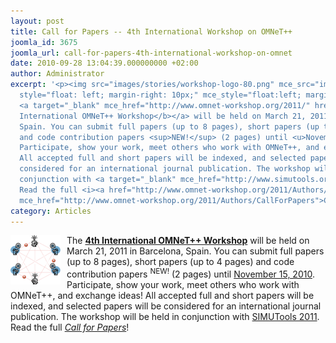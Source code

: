 ```yaml
---
layout: post
title: Call for Papers -- 4th International Workshop on OMNeT++
joomla_id: 3675
joomla_url: call-for-papers-4th-international-workshop-on-omnet
date: 2010-09-28 13:04:39.000000000 +02:00
author: Administrator
excerpt: '<p><img src="images/stories/workshop-logo-80.png" mce_src="images/stories/workshop-logo-80.png"
  style="float: left; margin-right: 10px;" mce_style="float:left; margin-right:10px">The
  <a target="_blank" mce_href="http://www.omnet-workshop.org/2011/" href="http://www.omnet-workshop.org/2011/"><b>4th
  International OMNeT++ Workshop</b></a> will be held on March 21, 2011 in Barcelona,
  Spain. You can submit full papers (up to 8 pages), short papers (up to 4 pages)
  and code contribution papers <sup>NEW!</sup> (2 pages) until <u>November 15, 2010</u>.
  Participate, show your work, meet others who work with OMNeT++, and exchange ideas!
  All accepted full and short papers will be indexed, and selected papers will be
  considered for an international journal publication. The workshop will be held in
  conjunction with <a target="_blank" mce_href="http://www.simutools.org/2011" href="http://www.simutools.org/2011">SIMUTools&nbsp;2011</a>.
  Read the full <i><a href="http://www.omnet-workshop.org/2011/Authors/CallForPapers"
  mce_href="http://www.omnet-workshop.org/2011/Authors/CallForPapers">Call for Papers</a></i>!</p>'
category: Articles
---
```

<p><img src="images/stories/workshop-logo-80.png" mce_src="images/stories/workshop-logo-80.png" style="float: left; margin-right: 10px;" mce_style="float:left; margin-right:10px">The <a target="_blank" mce_href="http://www.omnet-workshop.org/2011/" href="http://www.omnet-workshop.org/2011/"><b>4th International OMNeT++ Workshop</b></a> will be held on March 21, 2011 in Barcelona, Spain. You can submit full papers (up to 8 pages), short papers (up to 4 pages) and code contribution papers <sup>NEW!</sup> (2 pages) until <u>November 15, 2010</u>. Participate, show your work, meet others who work with OMNeT++, and exchange ideas! All accepted full and short papers will be indexed, and selected papers will be considered for an international journal publication. The workshop will be held in conjunction with <a target="_blank" mce_href="http://www.simutools.org/2011" href="http://www.simutools.org/2011">SIMUTools&nbsp;2011</a>. Read the full <i><a href="http://www.omnet-workshop.org/2011/Authors/CallForPapers" mce_href="http://www.omnet-workshop.org/2011/Authors/CallForPapers">Call for Papers</a></i>!</p>
